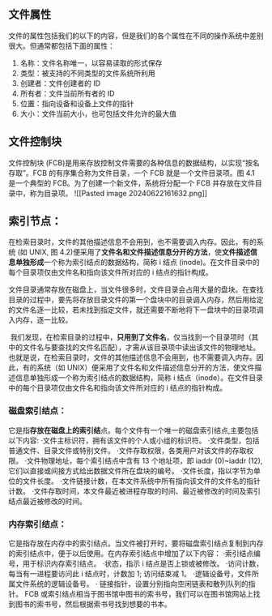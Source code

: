 ## 文件属性
文件的属性包括我们的以下的内容，但是我们的各个属性在不同的操作系统中差别很大。但通常都包括下面的属性：
1. 名称：文件名称唯一，以容易读取的形式保存
2. 类型：被支持的不同类型的文件系统所利用
3. 创建者：文件创建者的 ID
4. 所有者：文件当前所有者的 ID
5. 位置：指向设备和设备上文件的指针
6. 大小：文件当前大小，也可包括文件允许的最大值

## 文件控制块
文件控制块 (FCB)是用来存放控制文件需要的各种信息的数据结构，以实现“按名存取”。FCB 的有序集合称为文件目录，一个 FCB 就是一个文件目录项。图 4.1 是一个典型的 FCB。为了创建一个新文件，系统将分配一个 FCB 并存放在文件目录中，称为目录项。
![[Pasted image 20240622161632.png]]

## 索引节点：
在检索目录时，文件的其他描述信息不会用到，也不需要调入内存。因此，有的系统 (如 UNIX, 图 4.2)便采用了**文件名和文件描述信息分开的方法**，使**文件描述信息单独形成**一个称为索引结点的数据结构，简称 i 结点 (inode)。在文件目录中的每个目录项仅由文件名和指向该文件所对应的 i 结点的指针构成。

文件目录通常存放在磁盘上，当文件很多时，文件目录会占用大量的盘块。在查找目录的过程中，要先将存放目录文件的第一个盘块中的目录调入内存，然后用给定的文件名逐一比较，若未找到指定文件，就还需要不断地将下一盘块中的目录项调入内存，逐一比较。

 我们发现，在检索目录的过程中，**只用到了文件名**，仅当找到一个目录项时（其中的文件名与要查找的文件名匹配），才需从该目录项中读出该文件的物理地址。也就是说，在检索目录时，文件的其他描述信息不会用到，也不需要调入内存。因此，有的系统（如 UNIX）便采用了文件名和文件描述信息分开的方法，使文件描述信息单独形成一个称为索引结点的数据结构，简称 i 结点（inode）。在文件目录中的每个目录项仅由文件名和指向该文件所对应的 i 结点的指针构成。
### 磁盘索引结点：
它是指**存放在磁盘上的索引结**点。每个文件有一个唯一的磁盘索引结点,主要包括以下内容:
·文件主标识符，拥有该文件的个人或小组的标识符。
·文件类型，包括普通文件、目录文件或特别文件。
·文件存取权限，各类用户对该文件的存取权限。
·文件物理地址，每个索引结点中含有 13 个地址项，即 iaddr (0)~iaddr (12), 它们以直接或间接方式给出数据文件所在盘块的编号。
·文件长度，指以字节为单位的文件长度。
·文件链接计数，在本文件系统中所有指向该文件的文件名的指针计数。
·文件存取时间，本文件最近被进程存取的时间、最近被修改的时间及索引结点最近被修改的时间。

### 内存索引结点：
它是指存放在内存中的索引结点。当文件被打开时，要将磁盘索引结点复制到内存的索引结点中，便于以后使用。在内存索引结点中增加了以下内容：
·索引结点编号，用于标识内存索引结点。
·状态，指示 i 结点是否上锁或被修改。
·访问计数，每当有一进程要访问此 i 结点时，计数加 1; 访问结束减 1。
·逻辑设备号，文件所属文件系统的逻辑设备号。
· 链接指针，设置分别指向空闲链表和散列队列的指针。
FCB 或索引结点相当于图书馆中图书的索书号，我们可以在图书馆网站上找到图书的索书号，然后根据索书号找到想要的书本。

